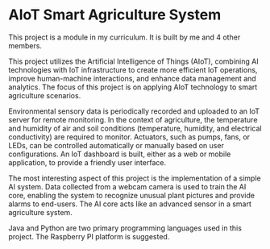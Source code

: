# AIoT Smart Agriculture System

This project is a module in my curriculum. It is built by me and 4 other members.

This project utilizes the Artificial Intelligence of Things (AIoT), combining AI technologies with IoT infrastructure to create more efficient IoT operations, improve human-machine interactions, and enhance data management and analytics. The focus of this project is on applying AIoT technology to smart agriculture scenarios.

Environmental sensory data is periodically recorded and uploaded to an IoT server for remote monitoring. In the context of agriculture, the temperature and humidity of air and soil conditions (temperature, humidity, and electrical conductivity) are required to monitor. Actuators, such as pumps, fans, or LEDs, can be controlled automatically or manually based on user configurations. An IoT dashboard is built, either as a web or mobile application, to provide a friendly user interface.

The most interesting aspect of this project is the implementation of a simple AI system. Data collected from a webcam camera is used to train the AI core, enabling the system to recognize unusual plant pictures and provide alarms to end-users. The AI core acts like an advanced sensor in a smart agriculture system.

Java and Python are two primary programming languages used in this project. The Raspberry PI platform is suggested.
